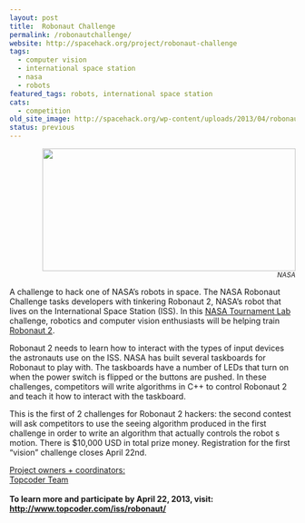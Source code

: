 ```yaml
---
layout: post
title:  Robonaut Challenge
permalink: /robonautchallenge/
website: http://spacehack.org/project/robonaut-challenge
tags: 
  - computer vision
  - international space station
  - nasa
  - robots
featured_tags: robots, international space station
cats: 
  - competition
old_site_image: http://spacehack.org/wp-content/uploads/2013/04/robonaut_large.jpg
status: previous
---
```


<div class = "scrape-from-old-wordpress">

<p style="text-align: right;"><img class="size-full wp-image-2129" alt="" src="http://spacehack.org/wp-content/uploads/2013/04/robonaut_large.jpg" width="446" height="216" srcset="http://spacehack.org/wp-content/uploads/2013/04/robonaut_large-310x150.jpg 310w, http://spacehack.org/wp-content/uploads/2013/04/robonaut_large.jpg 892w" sizes="(max-width: 446px) 100vw, 446px" /><br />
<small><em>NASA</em></small></p>
<p>A challenge to hack one of NASA&#8217;s robots in space. The NASA Robonaut Challenge tasks developers with tinkering Robonaut 2, NASA&#8217;s robot that lives on the International Space Station (ISS). In this <a href="http://community.topcoder.com/ntl">NASA Tournament Lab</a> challenge, robotics and computer vision enthusiasts will be helping train <a href="http://en.wikipedia.org/wiki/Robonaut#Robonaut_2">Robonaut 2</a>.</p>
<p>Robonaut 2 needs to learn how to interact with the types of input devices the astronauts use on the ISS. NASA has built several taskboards for Robonaut to play with. The taskboards have a number of LEDs that turn on when the power switch is flipped or the buttons are pushed. In these challenges, competitors will write algorithms in C++ to control Robonaut 2 and teach it how to interact with the taskboard.</p>
<p>This is the first of 2 challenges for Robonaut 2 hackers: the second contest will ask competitors to use the  seeing  algorithm produced in the first challenge in order to write an algorithm that actually controls the robot s motion. There is $10,000 USD in total prize money. Registration for the first &#8220;vision&#8221; challenge closes April 22nd.</p>
<p><span style="text-decoration: underline;">Project owners + coordinators:<br />
</span><a href="http://www.topcoder.com/help/template-help/">Topcoder Team</a><br />
<!--supplement--><br />
<strong>To learn more and participate by April 22, 2013, visit:<br />
<a href="http://www.topcoder.com/iss/robonaut/">http://www.topcoder.com/iss/robonaut/</a></strong></p>


</div>